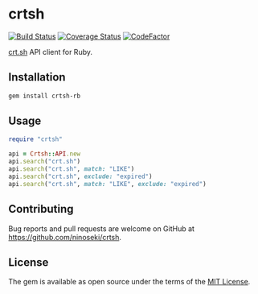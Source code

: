 # crtsh

[![Build Status](https://travis-ci.com/ninoseki/crtsh.svg?branch=master)](https://travis-ci.com/ninoseki/crtsh)
[![Coverage Status](https://coveralls.io/repos/github/ninoseki/crtsh/badge.svg?branch=master)](https://coveralls.io/github/ninoseki/crtsh?branch=master)
[![CodeFactor](https://www.codefactor.io/repository/github/ninoseki/crtsh/badge)](https://www.codefactor.io/repository/github/ninoseki/crtsh)

[crt.sh](https://crt.sh) API client for Ruby.

## Installation

```bash
gem install crtsh-rb
```

## Usage

```ruby
require "crtsh"

api = Crtsh::API.new
api.search("crt.sh")
api.search("crt.sh", match: "LIKE")
api.search("crt.sh", exclude: "expired")
api.search("crt.sh", match: "LIKE", exclude: "expired")
```

## Contributing

Bug reports and pull requests are welcome on GitHub at https://github.com/ninoseki/crtsh.

## License

The gem is available as open source under the terms of the [MIT License](https://opensource.org/licenses/MIT).
